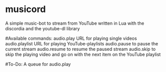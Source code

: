# musicord
A simple music-bot to stream from YouTube written in Lua with the discordia and the youtube-dl library

#Available commands:
audio.play URL      for playing single videos
audio.playlist URL  for playing YouTube-playlists
audio.pause         to pause the current stream
audio.resume        to resume the paused stream
audio.skip          to skip the playing video and go on with the next item on the YouTube playlist

#To-Do:
A queue for audio.play
